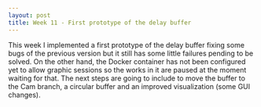 ```yaml
---
layout: post
title: Week 11 - First prototype of the delay buffer
---
```


This week I implemented a first prototype of the delay buffer fixing some bugs of the previous version but it still has some little failures pending to be solved. On the other hand, the Docker container has not been configured yet to allow graphic sessions so the works in it are paused at the moment waiting for that. The next steps are going to include to move the buffer to the Cam branch, a circular buffer and an improved visualization (some GUI changes). 

